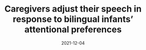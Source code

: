 ---
title: "Caregivers adjust their speech in response to bilingual infants’ attentional preferences "
collection: talks
type: "talk"
permalink: /talks/2021-12-04-bevivino-ABC-2021
date: 2021-12-04
location: "The Chinese University of Hong Kong/Virtual "

citation: '<strong>Bevivino, D.</strong>, Singh, L., &amp; Kalashnikova, M. (2021, December 4). Caregivers adjust their speech in response to bilingual infants&apos; attentional preferences. <em>ABC&apos;39;21 Conference: Language and cognition in typical and atypical development</em>. The Chinese University of Hong Kong/Virtual.'
category: talks
---